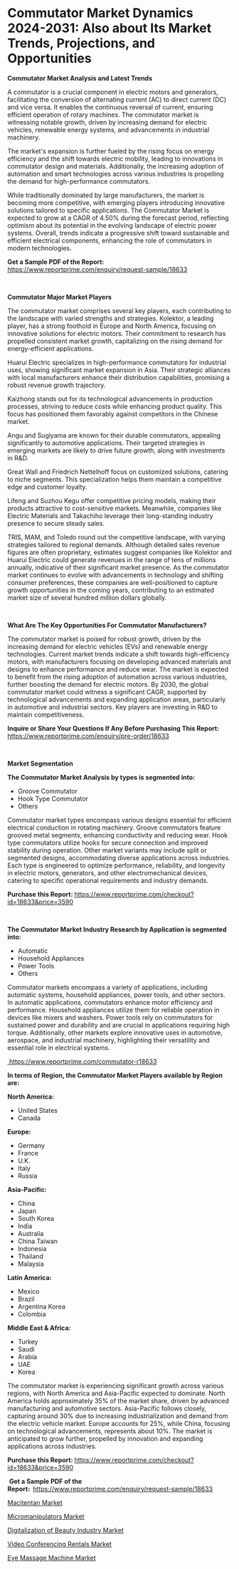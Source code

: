 <p><h1>Commutator Market Dynamics 2024-2031: Also about Its Market Trends, Projections, and Opportunities</h1></p><p><strong>Commutator Market Analysis and Latest Trends</strong></p>
<p><p>A commutator is a crucial component in electric motors and generators, facilitating the conversion of alternating current (AC) to direct current (DC) and vice versa. It enables the continuous reversal of current, ensuring efficient operation of rotary machines. The commutator market is witnessing notable growth, driven by increasing demand for electric vehicles, renewable energy systems, and advancements in industrial machinery. </p><p>The market's expansion is further fueled by the rising focus on energy efficiency and the shift towards electric mobility, leading to innovations in commutator design and materials. Additionally, the increasing adoption of automation and smart technologies across various industries is propelling the demand for high-performance commutators. </p><p>While traditionally dominated by large manufacturers, the market is becoming more competitive, with emerging players introducing innovative solutions tailored to specific applications. The Commutator Market is expected to grow at a CAGR of 4.50% during the forecast period, reflecting optimism about its potential in the evolving landscape of electric power systems. Overall, trends indicate a progressive shift toward sustainable and efficient electrical components, enhancing the role of commutators in modern technologies.</p></p>
<p><strong>Get a Sample PDF of the Report:&nbsp;</strong> <a href="https://www.reportprime.com/enquiry/request-sample/18633?utm_campaign=34&utm_medium=2&utm_source=Github&utm_content=ia&utm_term=21112024&utm_id=commutator">https://www.reportprime.com/enquiry/request-sample/18633</a></p>
<p>&nbsp;</p>
<p><strong>Commutator Major Market Players</strong></p>
<p><p>The commutator market comprises several key players, each contributing to the landscape with varied strengths and strategies. Kolektor, a leading player, has a strong foothold in Europe and North America, focusing on innovative solutions for electric motors. Their commitment to research has propelled consistent market growth, capitalizing on the rising demand for energy-efficient applications.</p><p>Huarui Electric specializes in high-performance commutators for industrial uses, showing significant market expansion in Asia. Their strategic alliances with local manufacturers enhance their distribution capabilities, promising a robust revenue growth trajectory.</p><p>Kaizhong stands out for its technological advancements in production processes, striving to reduce costs while enhancing product quality. This focus has positioned them favorably against competitors in the Chinese market.</p><p>Angu and Sugiyama are known for their durable commutators, appealing significantly to automotive applications. Their targeted strategies in emerging markets are likely to drive future growth, along with investments in R&D.</p><p>Great Wall and Friedrich Nettelhoff focus on customized solutions, catering to niche segments. This specialization helps them maintain a competitive edge and customer loyalty.</p><p>Lifeng and Suzhou Kegu offer competitive pricing models, making their products attractive to cost-sensitive markets. Meanwhile, companies like Electric Materials and Takachiho leverage their long-standing industry presence to secure steady sales.</p><p>TRIS, MAM, and Toledo round out the competitive landscape, with varying strategies tailored to regional demands. Although detailed sales revenue figures are often proprietary, estimates suggest companies like Kolektor and Huarui Electric could generate revenues in the range of tens of millions annually, indicative of their significant market presence. As the commutator market continues to evolve with advancements in technology and shifting consumer preferences, these companies are well-positioned to capture growth opportunities in the coming years, contributing to an estimated market size of several hundred million dollars globally.</p></p>
<p>&nbsp;</p>
<p><strong>What Are The Key Opportunities For Commutator Manufacturers?</strong></p>
<p><p>The commutator market is poised for robust growth, driven by the increasing demand for electric vehicles (EVs) and renewable energy technologies. Current market trends indicate a shift towards high-efficiency motors, with manufacturers focusing on developing advanced materials and designs to enhance performance and reduce wear. The market is expected to benefit from the rising adoption of automation across various industries, further boosting the demand for electric motors. By 2030, the global commutator market could witness a significant CAGR, supported by technological advancements and expanding application areas, particularly in automotive and industrial sectors. Key players are investing in R&D to maintain competitiveness.</p></p>
<p><strong>Inquire or Share Your Questions If Any Before Purchasing This Report:</strong> <a href="https://www.reportprime.com/enquiry/pre-order/18633?utm_campaign=34&utm_medium=2&utm_source=Github&utm_content=ia&utm_term=21112024&utm_id=commutator">https://www.reportprime.com/enquiry/pre-order/18633</a></p>
<p>&nbsp;</p>
<p><strong>Market Segmentation</strong></p>
<p><strong>The Commutator Market Analysis by types is segmented into:</strong></p>
<p><ul><li>Groove Commutator</li><li>Hook Type Commutator</li><li>Others</li></ul></p>
<p><p>Commutator market types encompass various designs essential for efficient electrical conduction in rotating machinery. Groove commutators feature grooved metal segments, enhancing conductivity and reducing wear. Hook type commutators utilize hooks for secure connection and improved stability during operation. Other market variants may include split or segmented designs, accommodating diverse applications across industries. Each type is engineered to optimize performance, reliability, and longevity in electric motors, generators, and other electromechanical devices, catering to specific operational requirements and industry demands.</p></p>
<p><strong>Purchase this Report:&nbsp;</strong><a href="https://www.reportprime.com/checkout?id=18633&price=3590&utm_campaign=34&utm_medium=2&utm_source=Github&utm_content=ia&utm_term=21112024&utm_id=commutator">https://www.reportprime.com/checkout?id=18633&price=3590</a></p>
<p>&nbsp;</p>
<p><strong>The Commutator Market Industry Research by Application is segmented into:</strong></p>
<p><ul><li>Automatic</li><li>Household Appliances</li><li>Power Tools</li><li>Others</li></ul></p>
<p><p>Commutator markets encompass a variety of applications, including automatic systems, household appliances, power tools, and other sectors. In automatic applications, commutators enhance motor efficiency and performance. Household appliances utilize them for reliable operation in devices like mixers and washers. Power tools rely on commutators for sustained power and durability and are crucial in applications requiring high torque. Additionally, other markets explore innovative uses in automotive, aerospace, and industrial machinery, highlighting their versatility and essential role in electrical systems.</p></p>
<p><a href="https://www.reportprime.com/commutator-r18633?utm_campaign=34&utm_medium=2&utm_source=Github&utm_content=ia&utm_term=21112024&utm_id=commutator">&nbsp;https://www.reportprime.com/commutator-r18633</a></p>
<p><strong>In terms of Region, the Commutator Market Players available by Region are:</strong></p>
<p>
    <p> <strong> North America: </strong>
        <ul>
            <li>United States</li>
            <li>Canada</li>
        </ul>
        </p> 
    <p> <strong> Europe: </strong>
        <ul>
            <li>Germany</li>
            <li>France</li>
            <li>U.K.</li>
            <li>Italy</li>
            <li>Russia</li>
        </ul>
        </p> 
    <p> <strong> Asia-Pacific: </strong>
        <ul>
            <li>China</li>
            <li>Japan</li>
            <li>South Korea</li>
            <li>India</li>
            <li>Australia</li>
            <li>China Taiwan</li>
            <li>Indonesia</li>
            <li>Thailand</li>
            <li>Malaysia</li>
        </ul>
        </p> 
    <p> <strong> Latin America: </strong>
        <ul>
            <li>Mexico</li>
            <li>Brazil</li>
            <li>Argentina Korea</li>
            <li>Colombia</li>
        </ul>
        </p> 
    <p> <strong> Middle East & Africa: </strong>
        <ul>
            <li>Turkey</li>
            <li>Saudi</li>
            <li>Arabia</li>
            <li>UAE</li>
            <li>Korea</li>
        </ul>
    </p>
    </p>
<p><p>The commutator market is experiencing significant growth across various regions, with North America and Asia-Pacific expected to dominate. North America holds approximately 35% of the market share, driven by advanced manufacturing and automotive sectors. Asia-Pacific follows closely, capturing around 30% due to increasing industrialization and demand from the electric vehicle market. Europe accounts for 25%, while China, focusing on technological advancements, represents about 10%. The market is anticipated to grow further, propelled by innovation and expanding applications across industries.</p></p>
<p><strong>Purchase this Report: </strong><a href="https://www.reportprime.com/checkout?id=18633&price=3590&utm_campaign=34&utm_medium=2&utm_source=Github&utm_content=ia&utm_term=21112024&utm_id=commutator">https://www.reportprime.com/checkout?id=18633&price=3590</a></p>
<p>&nbsp;<strong>Get a Sample PDF of the Report:&nbsp;&nbsp;</strong><a href="https://www.reportprime.com/enquiry/request-sample/18633?utm_campaign=34&utm_medium=2&utm_source=Github&utm_content=ia&utm_term=21112024&utm_id=commutator">https://www.reportprime.com/enquiry/request-sample/18633</a></p>
<p><strong></strong></p>
<p><p><a href="https://issuu.com/reportprime-2/docs/macitentan-market-size-2030.pptx_715f7c2917d15d?utm_campaign=34&utm_medium=2&utm_source=Github&utm_content=ia&utm_term=21112024&utm_id=commutator">Macitentan Market</a></p><p><a href="https://github.com/guneycigdem35/Market-Research-Report-List-5/blob/main/micromanipulators-market.md?utm_campaign=34&utm_medium=2&utm_source=Github&utm_content=ia&utm_term=21112024&utm_id=commutator">Micromanipulators Market</a></p><p><a href="https://www.linkedin.com/pulse/growth-opportunities-challenges-digitalization-beauty-industry-ujtye?utm_campaign=34&utm_medium=2&utm_source=Github&utm_content=ia&utm_term=21112024&utm_id=commutator">Digitalization of Beauty Industry Market</a></p><p><a href="https://www.linkedin.com/pulse/video-conferencing-rentals-market-expected-see-rapid-expansion-ewpme?utm_campaign=34&utm_medium=2&utm_source=Github&utm_content=ia&utm_term=21112024&utm_id=commutator">Video Conferencing Rentals Market</a></p><p><a href="https://issuu.com/reportprime-2/docs/eye-massage-machine-market-size-203_0e3b7bcfae00f0?utm_campaign=34&utm_medium=2&utm_source=Github&utm_content=ia&utm_term=21112024&utm_id=commutator">Eye Massage Machine Market</a></p></p>